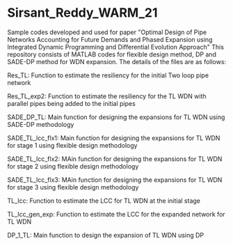 # Sirsant_Reddy_WARM_21
Sample codes developed and used for paper "Optimal Design of Pipe Networks Accounting for Future Demands and Phased Expansion using Integrated Dynamic Programming and Differential Evolution Approach"
This repository consists of MATLAB codes for flexible design method, DP and SADE-DP method for WDN expansion. The details of the files are as follows:

Res_TL: Function to estimate the resiliency for the initial Two loop pipe network

Res_TL_exp2: Function to estimate the resiliency for the TL WDN with parallel pipes being added to the initial pipes

SADE_DP_TL: Main function for designing the expansions for TL WDN using SADE-DP methodology

SADE_TL_lcc_flx1: Main function for designing the expansions for TL WDN for stage 1 using flexible design methodology

SADE_TL_lcc_flx2: MAin function for designing the expansions for TL WDN for stage 2 using flexible design methodology

SADE_TL_lcc_flx3: MAin function for designing the expansions for TL WDN for stage 3 using flexible design methodology

TL_lcc: Function  to estimate the LCC for TL WDN at the initial stage

TL_lcc_gen_exp: Function to estimate the LCC for the expanded network for TL WDN

DP_1_TL: Main function to design the expansion of TL WDN using DP
